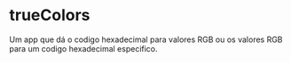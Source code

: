 # trueColors
Um app que dá o codigo hexadecimal para valores RGB ou os valores RGB para um codigo hexadecimal especifico.
